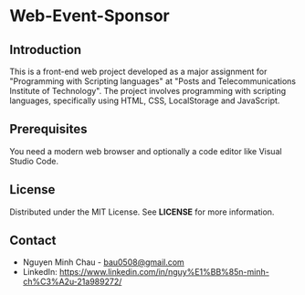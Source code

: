 # Web-Event-Sponsor
## Introduction
This is a front-end web project developed as a major assignment for "Programming with Scripting languages" at "Posts and Telecommunications Institute of Technology". The project involves programming with scripting languages, specifically using HTML, CSS, LocalStorage and JavaScript.
## Prerequisites
You need a modern web browser and optionally a code editor like Visual Studio Code.
## License
Distributed under the MIT License. See **LICENSE** for more information.
## Contact
- Nguyen Minh Chau - bau0508@gmail.com
- LinkedIn: https://www.linkedin.com/in/nguy%E1%BB%85n-minh-ch%C3%A2u-21a989272/

